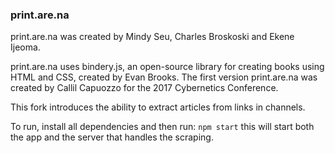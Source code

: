 ### print.are.na

print.are.na was created by Mindy Seu, Charles Broskoski and Ekene Ijeoma.

print.are.na uses bindery.js, an open-source library for creating books using HTML and CSS, created by Evan Brooks. The first version print.are.na was created by Callil Capuozzo for the 2017 Cybernetics Conference.

This fork introduces the ability to extract articles from links in channels.

To run, install all dependencies and then run: `npm start` this will start both the app and the server that handles the scraping.
